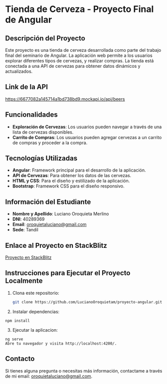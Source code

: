 # Tienda de Cerveza - Proyecto Final de Angular

## Descripción del Proyecto

Este proyecto es una tienda de cerveza desarrollada como parte del trabajo final del seminario de Angular. La aplicación web permite a los usuarios explorar diferentes tipos de cervezas, y realizar compras. 
La tienda está conectada a una API de cervezas para obtener datos dinámicos y actualizados.

## Link de la API
https://6677082a145714a1bd738bd9.mockapi.io/api/beers

## Funcionalidades

- **Exploración de Cervezas**: Los usuarios pueden navegar a través de una lista de cervezas disponibles.
- **Carrito de Compras**: Los usuarios pueden agregar cervezas a un carrito de compras y proceder a la compra.

## Tecnologías Utilizadas

- **Angular**: Framework principal para el desarrollo de la aplicación.
- **API de Cervezas**: Para obtener los datos de las cervezas.
- **HTML y CSS**: Para el diseño y estilizado de la aplicación.
- **Bootstrap**: Framework CSS para el diseño responsivo.

## Información del Estudiante

- **Nombre y Apellido**: Luciano Oroquieta Merlino
- **DNI**: 40289369
- **Email**: oroquietaluciano@gmail.com
- **Sede**: Tandil

## Enlace al Proyecto en StackBlitz

[Proyecto en StackBlitz](https://stackblitz.com/~/github.com/LucianoOroquietam/proyecto-angular)

## Instrucciones para Ejecutar el Proyecto Localmente

1. Clona este repositorio:
   ```bash
   git clone https://github.com/LucianoOroquietam/proyecto-angular.git
   ```
2. Instalar dependencias:
 ```npm
npm install
```
3. Ejecutar la aplicacion:
```ng
ng serve
Abre tu navegador y visita http://localhost:4200/.
```
## Contacto
Si tienes alguna pregunta o necesitas más información, contactame a través de mi email: oroquietaluciano@gmail.com.
